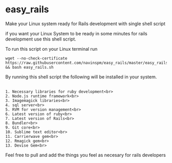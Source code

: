 # easy_rails
Make your Linux system ready for Rails development with single shell script 

if you want your Linux System to be ready in some minutes for rails development use this shell script.<br>

To run this script on your Linux terminal run
```
wget --no-check-certificate  https://raw.githubusercontent.com/navinspm/easy_rails/master/easy_rails.sh && bash easy_rails.sh
````

By running this shell script the following will be installed in your system. <br><br>

````
1. Necessary libraries for ruby development<br>
2. Node.js runtime framework<br>
3. Imagemagick libraries<br>
4. sql server<br>
5. RVM for version management<br>
6. Latest version of ruby<br>
7. Latest version of Rails<br>
8. Bundler<br>
9. Git core<br>
10. Sublime text editor<br>
11. Carrierwave gem<br>
12. Rmagick gem<br>
13. Devise Gem<br>
````

Feel free to pull and add the things you feel as necesary for rails developers
